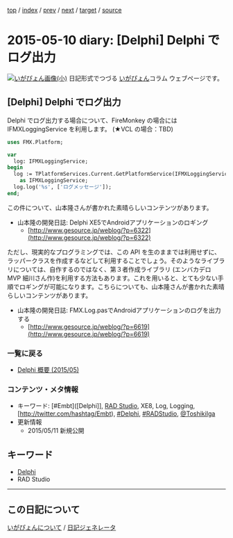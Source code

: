 [top](https://igapyon.github.io/diary/) 
 / [index](https://igapyon.github.io/diary/2015/index.html) 
 / [prev](https://igapyon.github.io/diary/2015/ig150509.html) 
 / [next](https://igapyon.github.io/diary/2015/ig150511.html) 
 / [target](https://igapyon.github.io/diary/2015/ig150510.html) 
 / [source](https://github.com/igapyon/diary/blob/gh-pages/2015/ig150510.html.src.md) 

2015-05-10 diary: [Delphi] Delphi でログ出力
=====================================================================================================
[![いがぴょん画像(小)](https://igapyon.github.io/diary/images/iga200306s.jpg "いがぴょん")](https://igapyon.github.io/diary/memo/memoigapyon.html) 日記形式でつづる [いがぴょん](https://igapyon.github.io/diary/memo/memoigapyon.html)コラム ウェブページです。

## [Delphi] Delphi でログ出力

Delphi でログ出力する場合について、FireMonkey の場合には IFMXLoggingService を利用します。
(★VCL の場合：TBD)


```pascal
uses FMX.Platform;

var
  log: IFMXLoggingService;
begin
  log := TPlatformServices.Current.GetPlatformService(IFMXLoggingService)
    as IFMXLoggingService;
  log.log('%s', ['ログメッセージ']);
end;
```


この件について、山本隆さんが書かれた素晴らしいコンテンツがあります。

* 山本隆の開発日誌: Delphi XE5でAndroidアプリケーションのロギング
  * [http://www.gesource.jp/weblog/?p=6322](http://www.gesource.jp/weblog/?p=6322)


ただし、現実的なプログラミングでは、この API を生のままでは利用せずに、ラッパークラスを作成するなどして利用することでしょう。そのようなライブラリについては、自作するのではなく、第３者作成ライブラリ (エンバカデロ MVP 細川さん作)を利用する方法もあります。これを用いると、とても少ない手順でロギングが可能になります。こちらについても、山本隆さんが書かれた素晴らしいコンテンツがあります。

* 山本隆の開発日誌: FMX.Log.pasでAndroidアプリケーションのログを出力する
  * [http://www.gesource.jp/weblog/?p=6619](http://www.gesource.jp/weblog/?p=6619)



### 一覧に戻る


* [Delphi 概要 (2015/05)](https://igapyon.github.io/diary/2015/ig150511.html)



### コンテンツ・メタ情報


* キーワード: [#Embt]([Delphi]], [RAD Studio](https://www.embarcadero.com/jp/products/rad-studio), XE8, Log, Logging, [http://twitter.com/hashtag/Embt), [#Delphi](http://twitter.com/hashtag/Delphi), [#RADStudio](http://twitter.com/hashtag/RADStudio), [@ToshikiIga](http://twitter.com/ToshikiIga)
* 更新情報
  * 2015/05/11 新規公開



## キーワード

* [Delphi](https://igapyon.github.io/diary/keyword/delphi.html)
* RAD Studio

----------------------------------------------------------------------------------------------------

## この日記について
[いがぴょんについて](https://igapyon.github.io/diary/memo/memoigapyon.html) / [日記ジェネレータ](https://github.com/igapyon/igapyonv3)

